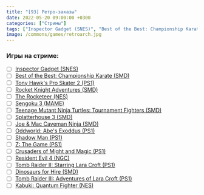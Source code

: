 ```yaml
---
title: "[93] Ретро-заказы"
date: 2022-05-20 09:00:00 +0300
categories: ["Стримы"]
tags: ["Inspector Gadget (SNES)", "Best of the Best: Championship Karate (SMD)", "Tony Hawk's Pro Skater 2 (PS1)", "Rocket Knight Adventures (SMD)", "The Rocketeer (NES)", "Sengoku 3 (MAME)", "Teenage Mutant Ninja Turtles: Tournament Fighters (SMD)", "Splatterhouse 3 (SMD)", "Joe & Mac Caveman Ninja (SMD)", "Oddworld: Abe's Exoddus (PS1)", "Shadow Man (PS1)", "Z: The Game (PS1)", "Crusaders of Might and Magic (PS1)", "Resident Evil 4 (NGC)", "Tomb Raider II: Starring Lara Croft (PS1)", "Dinosaurs for Hire (SMD)", "Tomb Raider III: Adventures of Lara Croft (PS1)", "Kabuki: Quantum Fighter (NES)"]
image: /commons/games/retroarch.jpg
---
```


### Игры на стриме:
+ [ ] [Inspector Gadget (SNES)](/tags/inspector-gadget-snes)
+ [ ] [Best of the Best: Championship Karate (SMD)](/tags/best-of-the-best-championship-karate-smd)
+ [ ] [Tony Hawk's Pro Skater 2 (PS1)](/tags/tony-hawk-s-pro-skater-2-ps1)
+ [ ] [Rocket Knight Adventures (SMD)](/tags/rocket-knight-adventures-smd)
+ [ ] [The Rocketeer (NES)](/tags/the-rocketeer-nes)
+ [ ] [Sengoku 3 (MAME)](/tags/sengoku-3-mame)
+ [ ] [Teenage Mutant Ninja Turtles: Tournament Fighters (SMD)](/tags/teenage-mutant-ninja-turtles-tournament-fighters-smd)
+ [ ] [Splatterhouse 3 (SMD)](/tags/splatterhouse-3-smd)
+ [ ] [Joe & Mac Caveman Ninja (SMD)](/tags/joe-mac-caveman-ninja-smd)
+ [ ] [Oddworld: Abe's Exoddus (PS1)](/tags/oddworld-abe-s-exoddus-ps1)
+ [ ] [Shadow Man (PS1)](/tags/shadow-man-ps1)
+ [ ] [Z: The Game (PS1)](/tags/z-the-game-ps1)
+ [ ] [Crusaders of Might and Magic (PS1)](/tags/crusaders-of-might-and-magic-ps1)
+ [ ] [Resident Evil 4 (NGC)](/tags/resident-evil-4-ngc)
+ [ ] [Tomb Raider II: Starring Lara Croft (PS1)](/tags/tomb-raider-ii-starring-lara-croft-ps1)
+ [ ] [Dinosaurs for Hire (SMD)](/tags/dinosaurs-for-hire-smd)
+ [ ] [Tomb Raider III: Adventures of Lara Croft (PS1)](/tags/tomb-raider-iii-adventures-of-lara-croft-ps1)
+ [ ] [Kabuki: Quantum Fighter (NES)](/tags/kabuki-quantum-fighter-nes)
